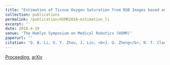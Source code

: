 ```yaml
---
title: "Estimation of Tissue Oxygen Saturation from RGB Images based on Pixel-level Image Translation"
collection: publications
permalink: /publication/HSMR2018-estimation_li
excerpt: ''
date: 2018-4-19
venue: 'The Hamlyn Symposium on Medical Robotics (HSMR)'
paperurl: ''
citation: 'Q. B. Li, X. Y. Zhou, J. Lin, <b>J. Q. Zheng</b>, N. T. Clancy, and D. S. Elson, "Estimation of Tissue Oxygen Saturation from RGB Images based on Pixel-level Image Translation", in Proc. of The Hamlyn Symposium on Medical Robotics (HSMR), 2018.'
---
```

[Proceeding](https://www.ukras.org/wp-content/uploads/2018/10/proceedings_HSMR18_lo-4.pdf), [arXiv](https://arxiv.org/ftp/arxiv/papers/1804/1804.07116.pdf)
